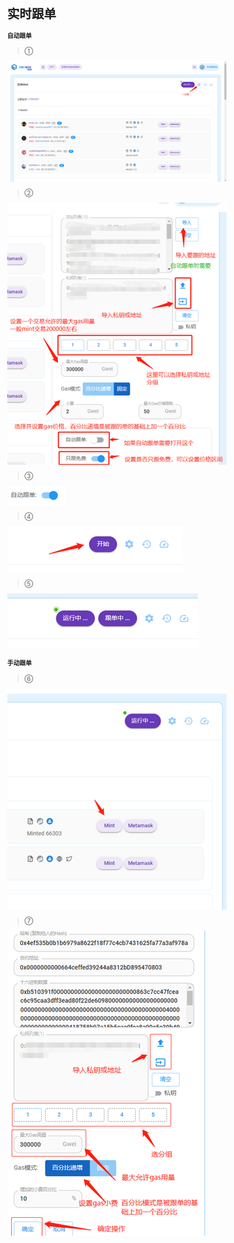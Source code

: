 #  实时跟单



#### 自动跟单
> ①

![自动跟单](../images/followMint1.png)

> ②

![自动跟单](../images/followMint2.png)

> ③


![自动跟单](../images/followMint3.png)

> ④

![自动跟单](../images/followMint4.png)

> ⑤

![自动跟单](../images/followMint5.png)


#### 手动跟单

> ⑥

![手动跟单](../images/fMint1.png)

> ⑦

![手动跟单](../images/fMint2.png)
